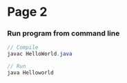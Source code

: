 # Page 2

### Run program from command line

```java
// Compile
javac HelloWorld.java

// Run
java Helloworld
```
